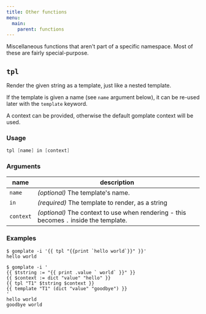 ```yaml
---
title: Other functions
menu:
  main:
    parent: functions
---
```


Miscellaneous functions that aren't part of a specific namespace. Most of these are fairly special-purpose.

## `tpl`

Render the given string as a template, just like a nested template.

If the template is given a name (see `name` argument below), it can be re-used later with the `template` keyword.

A context can be provided, otherwise the default gomplate context will be used.

### Usage
```go
tpl [name] in [context] 
```

### Arguments

| name | description |
|------|-------------|
| `name` | _(optional)_ The template's name. |
| `in` | _(required)_ The template to render, as a string |
| `context` | _(optional)_ The context to use when rendering - this becomes `.` inside the template. |

### Examples

```console
$ gomplate -i '{{ tpl "{{print `hello world`}}" }}'
hello world
```
```console
$ gomplate -i '
{{ $tstring := "{{ print .value ` world` }}" }}
{{ $context := dict "value" "hello" }}
{{ tpl "T1" $tstring $context }}
{{ template "T1" (dict "value" "goodbye") }}
'
hello world
goodbye world
```
